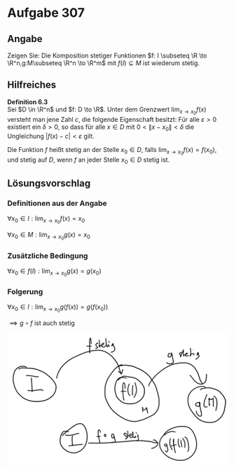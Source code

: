 # Aufgabe 307
## Angabe

Zeigen Sie: Die Komposition stetiger Funktionen $f: I \subseteq \R \to \R^n,g:M\subseteq \R^n \to \R^m$ mit $f(I) \subseteq M$ ist wiederum stetig.

## Hilfreiches

**Definition 6.3** \
Sei $D \in \R^n$ und $f: D \to \R$. Unter dem Grenzwert $\lim_{x \to x_0} f(x)$ versteht man jene Zahl $c$, die folgende Eigenschaft besitzt: Für alle $\varepsilon > 0$ existiert ein $\delta > 0$, so dass für alle $x \in D$ mit $0 < \|x-x_0\| < \delta$ die Ungleichung $|f(x)-c|<\varepsilon$ gilt.

Die Funktion $f$ heißt stetig an der Stelle $x_0 \in D$, falls $\lim_{x \to x_0} f(x) = f(x_0)$, und stetig auf $D$, wenn $f$ an jeder Stelle $x_0 \in D$ stetig ist. 

## Lösungsvorschlag

### Definitionen aus der Angabe

$\displaystyle \forall x_0 \in I: \lim_{x \to x_0} f(x)=x_0$

$\displaystyle \forall x_0 \in M: \lim_{x \to x_0} g(x)=x_0$

### Zusätzliche Bedingung

$\displaystyle \forall x_0 \in f(I):\lim_{x \to x_0}g(x)=g(x_0)$

### Folgerung

$\displaystyle \forall x_0 \in I: \lim_{x \to x_0}g(f(x))=g(f(x_0))$

$\implies g \circ f$ ist auch stetig

![4addd352a3e08577ebca0e80508f3a4d.png](./media/4addd352a3e08577ebca0e80508f3a4d.png)

